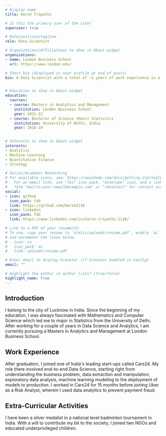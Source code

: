 ```yaml
---
# Display name
title: Harsh Tripathi

# Is this the primary user of the site?
superuser: true

# Role/position/tagline
role: Data Scientist

# Organizations/Affiliations to show in About widget
organizations:
- name: London Business School
  url: https://www.london.edu/

# Short bio (displayed in user profile at end of posts)
bio: A Data Scientist with a total of ~2 years of work experience in a leading Indian start-up and Uber, and currently a student of the Masters in Analytics and Management Program at London Business School. 


# Education to show in About widget
education:
  courses:
  - course: Masters in Analytics and Management
    institution: London Business School
    year: 2021-22
  - course: Bachelor of Science (Hons) Statistics
    institution: University of Delhi, India
    year: 2016-19
    

# Interests to show in About widget
interests:
- Analytics
- Machine Learning
- Quantitative Finance
- Strategy

# Social/Academic Networking
# For available icons, see: https://wowchemy.com/docs/getting-started/page-builder/#icons
#   For an email link, use "fas" icon pack, "envelope" icon, and a link in the
#   form "mailto:your-email@example.com" or "/#contact" for contact widget.
social:
- icon: github
  icon_pack: fab
  link: https://github.com/Harsh2110
- icon: linkedin
  icon_pack: fab
  link: https://www.linkedin.com/in/harsh-tripathi-2110/

# Link to a PDF of your resume/CV.
# To use: copy your resume to `static/uploads/resume.pdf`, enable `ai` icons in `params.toml`, 
# and uncomment the lines below.
# - icon: cv
#   icon_pack: ai
#   link: uploads/resume.pdf

# Enter email to display Gravatar (if Gravatar enabled in Config)
email: ""

# Highlight the author in author lists? (true/false)
highlight_name: true
---
```


## Introduction
I belong to the city of Lucknow in India. Since the beginning of my education, I was always fascinated with Mathematics and Computer Science which led me to major in Statistics from the University of Delhi. After working for a couple of years in Data Science and Analytics, I am currently pursuing a Masters in Analytics and Management at London Business School.

## Work Experience
After graduation, I joined one of India's leading start-ups called Cars24. My role there involved end-to-end Data Science, starting right from understanding the business problem, data extraction and manipulation, exploratory data analysis, machine learning modeling to the deployment of models to production. I worked in Cars24 for 15 months before joining Uber as a Risk Analyst, wherein I used data analytics to prevent payment fraud.

## Extra-Curricular Activities
I have been a silver medalist in a national level badminton tournament in India. With a will to contribute my bit to the society, I joined two NGOs and educated underprivileged children.


<!---{{< icon name="download" pack="fas" >}} Download my {{< staticref "uploads/demo_resume.pdf" "newtab" >}}resumé{{< /staticref >}}.
-->
